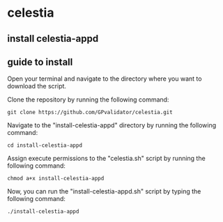 # celestia
install celestia-appd
-----------------
guide to install
-----------------

Open your terminal and navigate to the directory where you want to download the script.

Clone the repository by running the following command:


`git clone https://github.com/GPvalidator/celestia.git`

Navigate to the "install-celestia-appd" directory by running the following command:

`cd install-celestia-appd`

Assign execute permissions to the "celestia.sh" script by running the following command:

`chmod a+x install-celestia-appd`

Now, you can run the "install-celestia-appd.sh" script by typing the following command:


`./install-celestia-appd`
